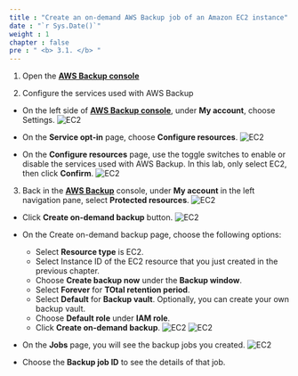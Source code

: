 ```yaml
---
title : "Create an on-demand AWS Backup job of an Amazon EC2 instance"
date : "`r Sys.Date()`"
weight : 1
chapter : false
pre : " <b> 3.1. </b> "
---
```


1. Open the [**AWS Backup console**](https://ap-southeast-2.console.aws.amazon.com/backup/home?region=ap-southeast-2#/)

2. Configure the services used with AWS Backup

- On the left side of [**AWS Backup console**](https://ap-southeast-2.console.aws.amazon.com/backup/home?region=ap-southeast-2#/), under **My account**, choose Settings.
![EC2](/images/3.awsbackup/02-settings.png)

- On the **Service opt-in** page, choose **Configure resources**.
![EC2](/images/3.awsbackup/03-configureResources.png)

- On the **Configure resources** page, use the toggle switches to enable or disable the services used with AWS Backup. In this lab, only select EC2, then click **Confirm**.
![EC2](/images/3.awsbackup/04-selectEC2.png)

3. Back in the [**AWS Backup**](https://ap-southeast-2.console.aws.amazon.com/backup/home?region=ap-southeast-2#/) console, under **My account** in the left navigation pane, select **Protected resources**.
![EC2](/images/3.awsbackup/05-protectedResources.png)

- Click **Create on-demand backup** button.
![EC2](/images/3.awsbackup/06-createOnDemand.png)

- On the Create on-demand backup page, choose the following options:
  + Select **Resource type** is EC2.
  + Select Instance ID of the EC2 resource that you just created in the previous chapter.
  + Choose **Create backup now** under the **Backup window**.
  + Select **Forever** for **TOtal retention period**.
  + Select **Default** for **Backup vault**. Optionally, you can create your own backup vault.
  + Choose **Default role** under **IAM role**.
  + Click **Create on-demand backup**.
![EC2](/images/3.awsbackup/07-createOnDemand_part1.png)
![EC2](/images/3.awsbackup/08-createOnDemand_part2.png)

- On the **Jobs** page, you will see the backup jobs you created.
![EC2](/images/3.awsbackup/09-aBackupjob.png)

- Choose the **Backup job ID** to see the details of that job.



